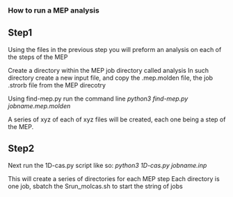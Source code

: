 ### How to run a MEP analysis
## Step1 
Using the files in the previous step you will preform an analysis on each of the steps of the MEP

Create a directory within the MEP job directory called analysis
In such directory create a new input file, and copy the .mep.molden file, the job .strorb file from the MEP direcotry

Using find-mep.py run the command line 
*python3 find-mep.py jobname.mep.molden*

A series of xyz of each of xyz files will be created, each one being a step of the MEP. 

## Step2 
Next run the 1D-cas.py script like so:
*python3 1D-cas.py jobname.inp*

This will create a series of directories for each MEP step
Each directory is one job, sbatch the Srun_molcas.sh to start the string of jobs
